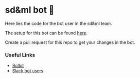 # sd&ml bot 🤖

Here lies the code for the bot user in the sd&ml team.

The setup for this bot can be found [here](http://bot.sdaml.club).

Create a pull request for this repo to get your changes in the bot.

### Useful Links

- [Botkit](https://github.com/howdyai/botkit)
- [Slack bot users](https://api.slack.com/bot-users)
